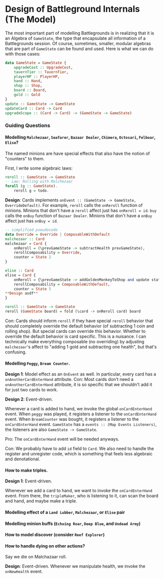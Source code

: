 # Design of Battleground Internals (The Model)
The most important part of modelling Battlegrounds is in realizing that it is an Algebra of `GameState`, the type that encapsulate all information of a Battlegrounds session.
Of course, sometimes, smaller, modular algebras that are part of `GameState` can be found and used. Here is what we can do with those cases:
```haskell
data GameState = GameState { 
	upgradeCost :: UpgradeCost, 
	tavernTier :: TavernTier, 
	playerHP :: PlayerHP, 
	hand :: Hand, 
	shop :: Shop, 
	board :: Board, 
	gold :: Gold 
}
update :: GameState -> GameState
updateCard :: Card -> Card
upgradeScope :: (Card -> Card) -> (GameState -> GameState)
```

### Guiding Questions
#### Modelling `Malchezaar`, `Seafarer`, `Bazaar Dealer`, `Chimera`, `Octosari`, `Felboar`, `Elise`? 

The named minions are have special effects that also have the notion of "counters" to them.

First, I write some algebraic laws:
```haskell
reroll :: GameState -> GameState
-- Law: Rolling with Malchezaar
forall (g :: GameState). 
	reroll g = todo.
```

**Design**: Cards implements `onEvent :: (GameState -> GameState, OverrideDefault)`.
For example, `reroll` calls the `onReroll` function of minions. Minions that don't have a `reroll` affect just has `onReroll = id`. `buy` calls the `onBuy` function of `Bazaar Dealer`. Minions that don't have a `onBuy` affect just has `onBuy = id`.

```haskell
-- simplified pseudocode
data Override = Override | ComposableWithDefault
malchezaar :: Card
malchezaar = Card {
	onReroll = (\prevGameState -> subtractHealth prevGameState),
	rerollComposability = Override,
	counter = State 2
}

elise :: Card
elise = Card {
	onReroll = {\prevGameState -> addGoldenMonkeyToShop and update state prevGameState},
	rerollComposability = ComposableWithDefault,
	counter = State 5
**Design asdf**
}

reroll :: GameState -> GameState
reroll (GameState board) = fold (\card -> onReroll card) board
```

Con: Cards should inform `reroll` if they have special `reroll` behavior that should completely override the default behavior (of subtracting 1 coin and rolling shop). But special cards can override this behavior. Whether to override the default behavior
is card specific. This is a nuisance. I can technically make everything composable (no overriding) by adjusting `malchezaar`'s affect to "adding 1 gold and subtracting one health", but that's confusing.

#### Modelling `Peggy`, `Bream Counter`.
**Design 1**: Model effect as an `OnEvent` as well. In particular, every card has a `onAnotherCardEnterHand` attribute.
Con: Most cards don't need a `onAnotherCardEnterHand` attribute, it is so specific that we shouldn't add it for just two cards to work.

**Design 2**: Event-driven.

Whenever a card is added to hand, we invoke the global `onCardEnterHand` event. When `peggy` was played, it registers a listener to the `onCardEnterHand` event. 
When `BreamCounter` was bought, it registers a listener to the `onCardEnterHand` event. `GameState` has a `events :: (Map Events Listeners)`, the listeners are also `GameState -> GameState`.

Pro: The `onCardEnterHand` event will be needed anyways.

Con: We probably have to add `id` field to `Card`. We also need to handle the register and unregister code, which is something that feels less algebraic and denotational.

#### How to make triples.
**Design 1**: Event-driven. 

Whenever we add a card to hand, we want to invoke the `onCardEnterHand` event. From there, the `tripleMaker`, who is listening to it, can scan the board and hand, and maybe make a triple.


#### Modelling effect of a `Land Lubber`, `Malchezaar`, or `Elise` pair

#### Modelling minion buffs (`Echoing Roar`, `Deep Blue`, and `Undead Army`)



#### How to model discover (consider `Reef Explorer`)

#### How to handle dying on other actions?
Say we die on Malchazaar roll.

**Design**: Event-driven.
Whenever we manipulate health, we invoke the `onNewHealth` event.
